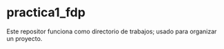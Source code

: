 # practica1_fdp
Este repositor funciona como directorio de trabajos; usado para organizar un proyecto.
